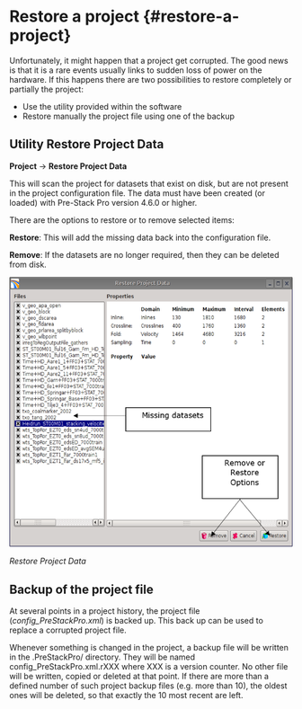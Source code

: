 # Restore a project {#restore-a-project}

Unfortunately, it might happen that a project get corrupted. The good news is that it is a rare events usually links to sudden loss of power on the hardware. If this happens there are two possibilities to restore completely or partially the project:

* Use the utility provided within the software
* Restore manually the project file using one of the backup



## Utility Restore Project Data

**Project** → **Restore Project Data**

This will scan the project for datasets that exist on disk, but are not present in the project configuration file. The data must have been created \(or loaded\) with Pre-Stack Pro version 4.6.0 or higher.

There are the options to restore or to remove selected items:

**Restore**: This will add the missing data back into the configuration file.

**Remove**: If the datasets are no longer required, then they can be deleted from disk.

![](/assets/001_Restore_Project.png)

_Restore Project Data_



## Backup of the project file

At several points in a project history, the project file \(_config\_PreStackPro.xml_\) is backed up. This back up can be used to replace a corrupted project file.

Whenever something is changed in the project, a backup file will be written in the .PreStackPro/ directory. They will be named config_PreStackPro.xml.rXXX where XXX is a version counter. No other file will be written, copied or deleted at that point. If there are more than a defined number of such project backup files \(e.g. more than 10\), the oldest ones will be deleted, so that exactly the 10 most recent are left.





